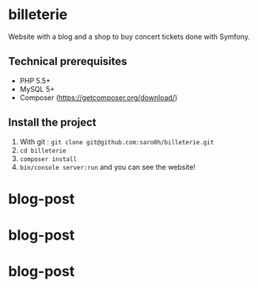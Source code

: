 billeterie
==========

Website with a blog and a shop to buy concert tickets done with Symfony.

## Technical prerequisites

- PHP 5.5+
- MySQL 5+
- Composer (https://getcomposer.org/download/)

## Install the project

1. With git : ``git clone git@github.com:saro0h/billeterie.git``
2. ``cd billeterie``
3. ``composer install``
4. ``bin/console server:run`` and you can see the website!

# blog-post
# blog-post
# blog-post
